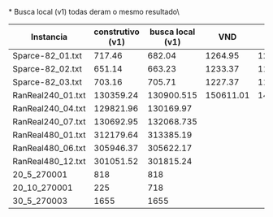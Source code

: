 \* Busca local (v1) todas deram o mesmo resultado\

Instancia | construtivo (v1) | busca local (v1) | VND | Média VND | Literatura
--------- | ----------- | ----------- | ------ | ------- | ------ 
Sparce-82_01.txt | 717.46 | 682.04 | 1264.95 | 1210.01 | 1.342,17
Sparce-82_02.txt   | 651.14 | 663.23 | 1233.37 | 1161,77 | 1.306,64
Sparce-82_03.txt | 703.16 | 705.71 | 1227.37 | 1143,95 | 1.353,94
RanReal240_01.txt | 130359.24 | 130900.515 | 150611.01 | 148068.28 | 225.003,70
RanReal240_04.txt | 129821.96 | 130169.97 | | | 225.683,17
RanReal240_07.txt | 130692.95 | 132068.735 | | | 209.305,70
RanReal480_01.txt | 312179.64 | 313385.19 | | | 556.639,68
RanReal480_06.txt | 305946.37 | 305622.17 | | | 535.503,61
RanReal480_12.txt | 301051.52 | 301815.24 | | | 503.359,96
20_5_270001 | 818 | 818 | | | 540,00
20_10_270001 | 225 | 718 | | | 2.148,00
30_5_270003 | 1655 | 1655 | | | 920,00












